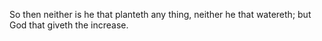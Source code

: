 So then neither is he that planteth any thing, neither he that watereth; but God that giveth the increase.
